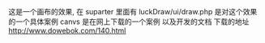 这是一个画布的效果, 在 suparter 里面有 luckDraw/ui/draw.php 是对这个效果的一个具体案例
canvs 是在网上下载的一个案例 以及开发的文档  下载的地址 http://www.dowebok.com/140.html

